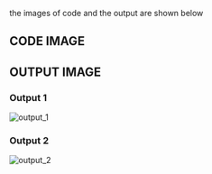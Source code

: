 the images of code and the output are shown below
## CODE IMAGE
## OUTPUT IMAGE
 ### Output 1
 ![output_1](https://user-images.githubusercontent.com/98812378/156724407-31689bb1-60cb-4505-82aa-d3de2140187b.jpg)
 ### Output 2
 ![output_2](https://user-images.githubusercontent.com/98812378/156724604-f9917eaa-e996-4aa2-8ccf-b15a03e3df23.jpg)

